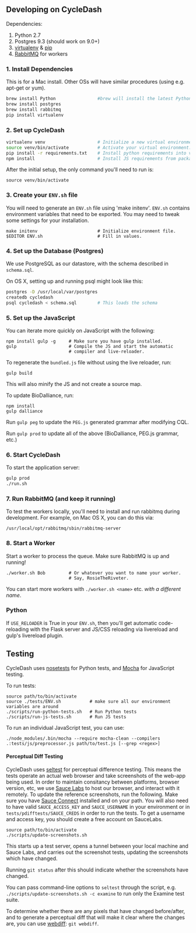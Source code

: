 ## Developing on CycleDash

Dependencies:

1. Python 2.7
2. Postgres 9.3 (should work on 9.0+)
3. [virtualenv](http://virtualenv.readthedocs.org/en/latest/) &
   [pip](https://pip.pypa.io/en/latest/quickstart.html)
4. [RabbitMQ](http://www.rabbitmq.com/) for workers


### 1. Install Dependencies

This is for a Mac install. Other OSs will have similar procedures (using e.g. apt-get or yum).

```bash
brew install Python                #brew will install the latest Python 2.7.9, which includes pip
brew install postgres
brew install rabbitmq
pip install virtualenv
```


### 2. Set up CycleDash

```bash
virtualenv venv                    # Initialize a new virtual environment.
source venv/bin/activate           # Activate your virtual environment.
pip install -r requirements.txt    # Install python requirements into virtualenv
npm install                        # Install JS requirements from package.json

```

After the initial setup, the only command you'll need to run is:
```
source venv/bin/activate
```


### 3. Create your `ENV.sh` file

You will need to generate an `ENV.sh` file using 'make initenv'. `ENV.sh` contains environment variables that need to be exported. You may need to tweak some settings for your installation.

```
make initenv                       # Initialize environment file.
$EDITOR ENV.sh                     # Fill in values.
```


### 4. Set up the Database (Postgres)

We use PostgreSQL as our datastore, with the schema described in `schema.sql`.

On OS X, setting up and running psql might look like this:

```bash
postgres -D /usr/local/var/postgres
createdb cycledash
psql cycledash < schema.sql        # This loads the schema
```


### 5. Set up the JavaScript

You can iterate more quickly on JavaScript with the following:

```
npm install gulp -g     # Make sure you have gulp installed.
gulp                    # Compile the JS and start the automatic
                        # compiler and live-reloader.
```

To regenerate the `bundled.js` file without using the live reloader, run:

```
gulp build
```

This will also minify the JS and not create a source map.

To update BioDalliance, run:

```
npm install
gulp dalliance
```

Run `gulp peg` to update the `PEG.js` generated grammar after modifying CQL.

Run `gulp prod` to update all of the above (BioDalliance, PEG.js grammar, etc.)


### 6. Start CycleDash

To start the application server:

```bash
gulp prod
./run.sh
```


### 7. Run RabbitMQ (and keep it running)

To test the workers locally, you'll need to install and run rabbitmq
during development. For example, on Mac OS X, you can do this via:

```
/usr/local/opt/rabbitmq/sbin/rabbitmq-server
```


### 8. Start a Worker

Start a worker to process the queue. Make sure RabbitMQ is up and running!

```
./worker.sh Bob         # Or whatever you want to name your worker.
                        # Say, RosieTheRiveter.
```

You can start more workers with `./worker.sh <name>` etc. *with a different
name*.


### Python

If `USE_RELOADER` is True in your `ENV.sh`, then you'll get automatic
code-reloading with the Flask server and JS/CSS reloading via livereload and
gulp's livereload plugin.


## Testing

CycleDash uses [nosetests](https://nose.readthedocs.org/en/latest/) for Python
tests, and [Mocha](http://mochajs.org/) for JavaScript testing.

To run tests:

```
source path/to/bin/activate
source ./tests/ENV.sh           # make sure all our environment variables are around
./scripts/run-python-tests.sh   # Run Python tests
./scripts/run-js-tests.sh       # Run JS tests
```

To run an individual JavaScript test, you can use:

```
./node_modules/.bin/mocha --require mocha-clean --compilers .:tests/js/preprocessor.js path/to/test.js [--grep <regex>]
```

#### Perceptual Diff Testing

CycleDash uses [seltest](https://github.com/ihodes/seltest) for perceptual
difference testing. This means the tests operate an actual web browser and take
screenshots of the web-app being used. In order to maintain consitancy between
platforms, browser version, etc, we use [Sauce Labs](http://saucelabs.com) to
host our browser, and interact with it remotely. To update the reference
screenshots, run the following. Make sure you have
[Sauce Connect](https://docs.saucelabs.com/reference/sauce-connect/) installed
and on your path. You will also need to have valid `SAUCE_ACCESS_KEY` and
`SAUCE_USERNAME` in your environment or in `tests/pdifftests/SAUCE_CREDS` in
order to run the tests. To get a username and access key, you should create a
free account on SauceLabs.


```
source path/to/bin/activate
./scripts/update-screenshots.sh
```

This starts up a test server, opens a tunnel between your local machine and
Sauce Labs, and carries out the screenshot tests, updating the screenshots which
have changed.

Running `git status` after this should indicate whether the screenshots have
changed.

You can pass command-line options to `seltest` through the script,
e.g. `./scripts/update-screenshots.sh -c examine` to run only the Examine test
suite.

To determine whether there are any pixels that have changed before/after, and to
generate a perceptual diff that will make it clear where the changes are, you
can use [webdiff](https://github.com/danvk/webdiff): `git webdiff`.
